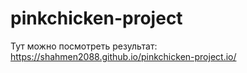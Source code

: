 # pinkchicken-project

Тут можно посмотреть результат:
https://shahmen2088.github.io/pinkchicken-project.io/
